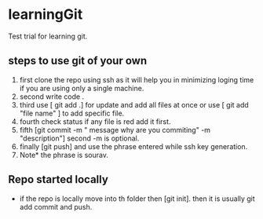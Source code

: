# learningGit

Test trial for learning git.

## steps to use git of your own
1. first clone the repo using ssh as it will help you in minimizing loging time if you are using only a single machine.
2. second write code .
3. third use [ git add .] for update and add all files at once or use [ git add "file name" ] to add specific file.   
4. fourth check status if any file is red add it first.
5. fifth [git commit -m " message why are you commiting" -m "description"] second -m is optional.
6. finally [git push] and use the phrase entered while ssh key generation.
7. Note* the phrase is sourav.

## Repo started locally
* if the repo is locally move into th folder then [git init].
    then it is usually git add commit and push.